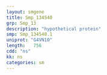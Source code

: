 ```yaml
---
layout: smgene
title: Smp_134540
grp: Smp_13
description: "hypothetical protein"
smp: Smp_134540.1
uniprot: "G4VN10"
length:   756
cdd: "ns"
kk: ns
categories: sm
---
```


